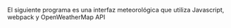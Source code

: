 El siguiente programa  es una interfaz meteorológica que utiliza Javascript, webpack y OpenWeatherMap API
